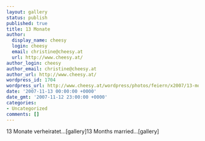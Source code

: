 ```yaml
---
layout: gallery
status: publish
published: true
title: 13 Monate
author:
  display_name: cheesy
  login: cheesy
  email: christine@cheesy.at
  url: http://www.cheesy.at/
author_login: cheesy
author_email: christine@cheesy.at
author_url: http://www.cheesy.at/
wordpress_id: 1704
wordpress_url: http://www.cheesy.at/wordpress/photos/feiern/x2007/13-monate/
date: '2007-11-13 00:00:00 +0000'
date_gmt: '2007-11-12 23:00:00 +0000'
categories:
- Uncategorized
comments: []
---
```

<!--:de-->13 Monate verheiratet...[gallery]<!--:--><!--:en-->13 Months married...[gallery]<!--:-->
